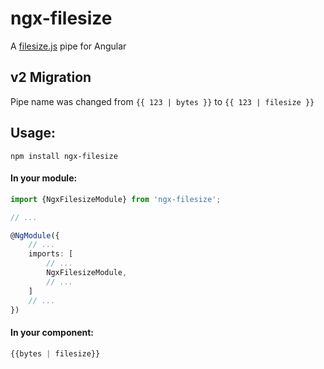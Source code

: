 # ngx-filesize

A [filesize.js](https://filesizejs.com) pipe for Angular

## v2 Migration
Pipe name was changed from `{{ 123 | bytes }}` to `{{ 123 | filesize }}`

## Usage:
```
npm install ngx-filesize
```

#### In your module:
```typescript
import {NgxFilesizeModule} from 'ngx-filesize';

// ...

@NgModule({
    // ...
    imports: [
        // ...
        NgxFilesizeModule,
        // ...
    ]
    // ...
})
```

#### In your component:
```typescript
{{bytes | filesize}}
```
